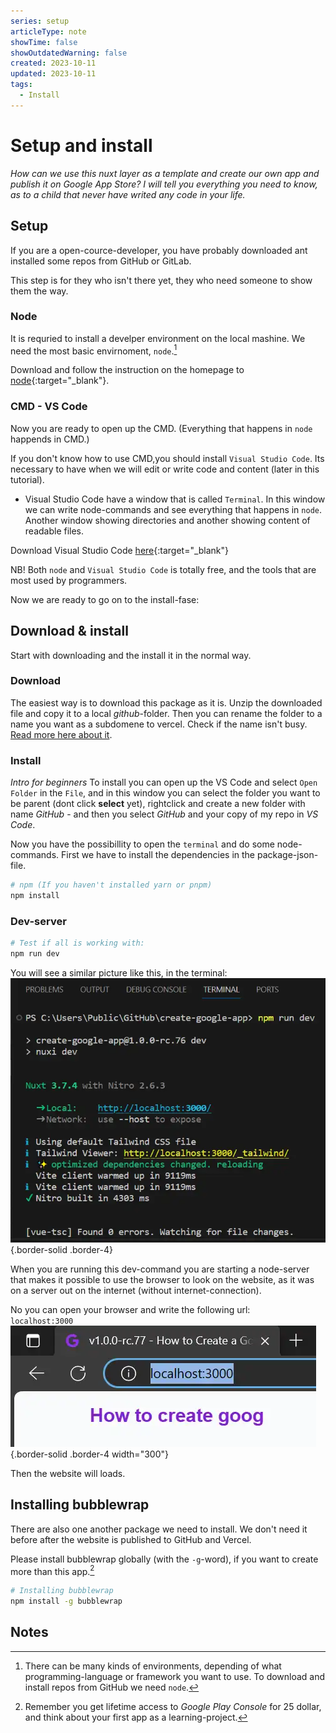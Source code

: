 ```yaml
---
series: setup
articleType: note
showTime: false
showOutdatedWarning: false
created: 2023-10-11
updated: 2023-10-11
tags:
  - Install
---
```


# Setup and install
*How can we use this nuxt layer as a template and create our own app and publish it on Google App Store? I will tell you everything you need to know, as to a child that never have writed any code in your life.*
 
## Setup
If you are a open-cource-developer, you have probably downloaded ant installed some repos from GitHub or GitLab.

This step is for they who isn't there yet, they who need someone to show them the way.

### Node
It is requried to install a develper environment on the local mashine. We need the most basic envirnoment, `node`.[^1]

Download and follow the instruction on the homepage to [node](https://nodejs.org/en/download){:target="_blank"}.

### CMD - VS Code
Now you are ready to open up the CMD. (Everything that happens in `node` happends in CMD.)

If you don't know how to use CMD,you should install `Visual Studio Code`. Its necessary to have when we will edit or write code and content (later in this tutorial).
- Visual Studio Code have a window that is called `Terminal`. In this window we can write node-commands and see everything that happens in `node`. Another window showing directories and another showing content of readable files.

Download Visual Studio Code [here](https://code.visualstudio.com/){:target="_blank"}

NB! Both `node` and `Visual Studio Code` is totally free, and the tools that are most used by programmers.

Now we are ready to go on to the install-fase:

## Download & install
Start with downloading and the install it in the normal way.

### Download
The easiest way is to download this package as it is. Unzip the downloaded file and copy it to a local _github_-folder. Then you can rename the folder to a name you want as a subdomene to vercel. Check if the name isn't busy. [Read more here about it](/article/setup-and-deploy/deploy/github-and-vercel#check-if-a-subdomene-isnt-busy).

### Install
_Intro for beginners_
To install you can open up the VS Code and select `Open Folder` in the `File`, and in this window you can select the folder you want to be parent (dont click **select** yet), rightclick and create a new folder with name _GitHub_ - and then you select _GitHub_ and your copy of my repo in _VS Code_.

Now you have the possibillity to open the `terminal` and do some node-commands.
First we have to install the dependencies in the package-json-file.

```bash
# npm (If you haven't installed yarn or pnpm)
npm install
```

### Dev-server
```bash
# Test if all is working with:
npm run dev
```
You will see a similar picture like this, in the terminal:
![Screen Clip of the terminal on the command: npm run dev](./npm-run-dev.webp#60 "Screen Clip of the terminal on the command: npm run dev"){.border-solid .border-4}

When you are running this dev-command you are starting a node-server that makes it possible to use the browser to look on the website, as it was on a server out on the internet (without internet-connection).

No you can open your browser and write the following url:  
`localhost:3000`
![Image of url to localhost](./localhost3000.webp "Image of url to localhost:3000"){.border-solid .border-4 width="300"}

Then the website will loads. 

## Installing bubblewrap
There are also one another package we need to install. We don't need it before after the website is published to GitHub and Vercel. 

Please install bubblewrap globally (with the `-g`-word), if you want to create more than this app.[^2]
```bash
# Installing bubblewrap
npm install -g bubblewrap
```
## Notes

[^1]: There can be many kinds of environments, depending of what programming-language or framework you want to use. To download and install repos from GitHub we need `node`.

[^2]: Remember you get lifetime access to _Google Play Console_ for 25 dollar, and think about your first app as a learning-project. 

<!-- 
Made by laywer Kyrie Eleison 2023.
-->
